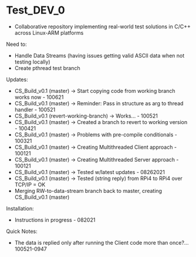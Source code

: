 # Test_DEV_0

- Collaborative repository implementing real-world test solutions in C/C++ 
across Linux-ARM platforms

Need to:

- Handle Data Streams (having issues getting valid ASCII data
when not testing locally)
- Create pthread test branch

Updates:
- CS_Build_v0.1 (master) -> Start copying code from working branch works now - 100621
- CS_Build_v0.1 (master) -> Reminder: Pass in structure as arg to thread handler - 100521
- CS_Build_v0.1 (revert-working-branch) -> Works...  - 100521
- CS_Build_v0.1 (master) -> Created a branch to revert to working version - 100421
- CS_Build_v0.1 (master) -> Problems with pre-compile conditionals - 100321
- CS_Build_v0.1 (master) -> Creating Multithreaded Client approach - 100121
- CS_Build_v0.1 (master) -> Creating Multithreaded Server approach - 100121
- CS_Build_v0.1 (master) -> Tested w/latest updates - 08262021
- CS_Build_v0.1 (master) -> Tested (string reply) from RPi4 to RPi4 over TCP/IP = OK 
- Merging RW-to-data-stream branch back to master, creating CS_Build_v0.1 (master)

Installation:
- Instructions in progress - 082021

Quick Notes:
- The data is replied only after running the Client code more than once?... 100521-0947